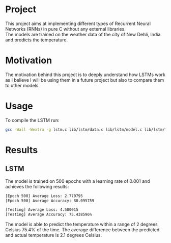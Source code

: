 # Project
This project aims at implementing different types of Recurrent Neural Networks (RNNs) in pure C without any external libraries.  
The models are trained on the weather data of the city of New Dehli, India and predicts the temperature. 

# Motivation
The motivation behind this project is to deeply understand how LSTMs work as I believe I will be using them in a future project but also to compare them to other models. 

# Usage
To compile the LSTM run:
```bash
gcc -Wall -Wextra -g lstm.c lib/lstm/data.c lib/lstm/model.c lib/lstm/forward.c lib/lstm/backprop.c -o lstm -lm
```

# Results
## LSTM
The model is trained on 500 epochs with a learning rate of 0.001 and achieves the following results:
```bash
[Epoch 500] Average Loss: 2.770795
[Epoch 500] Average Accuracy: 80.095759

[Testing] Average Loss: 4.500015
[Testing] Average Accuracy: 75.438596%
```
The model is able to predict the temperature within a range of 2 degrees Celsius 75.4% of the time. The average difference between the predicted and actual temperature is 2.1 degrees Celsius.